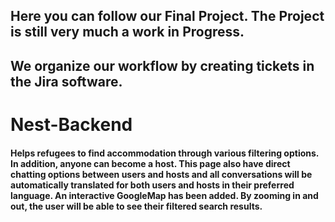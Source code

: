 ## Here you can follow our Final Project. The Project is still very much a work in Progress.
## We organize our workflow by creating tickets in the Jira software.

# Nest-Backend

#### Helps refugees to find accommodation through various filtering options. In addition, anyone can become a host. This page also have direct chatting options between users and hosts and all conversations will be automatically translated for both users and hosts in their preferred language. An interactive GoogleMap has been added. By zooming in and out, the user will be able to see their filtered search results.

